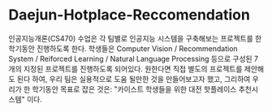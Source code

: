 # Daejun-Hotplace-Reccomendation

인공지능개론(CS470) 수업은 각 팀별로 인공지능 시스템을 구축해보는 프로젝트를 한 학기동안 진행하도록 한다.
학생들은 Computer Vision / Recommendation System / Reiforced Learning / Natural Language Processing 등으로 구성된 7개의 지정된 프로젝트를 진행하도록 되어있다.
원한다면 직접 별도의 프로젝트를 제안해도 된다 하여, 우리 팀은 실용적으로 도움 될만한 것을 만들어보고자 했고, 그리하여 우리가 한 학기동안 목표로 잡은 것은:
"카이스트 학생들을 위한 대전 핫플레이스 추천시스템" 이다.
